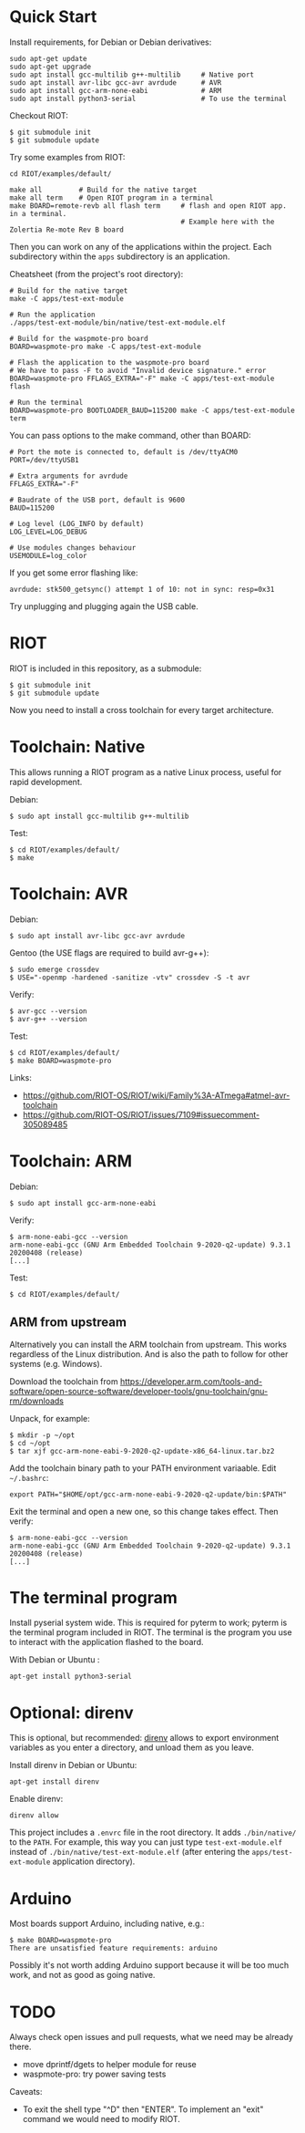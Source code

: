 Quick Start
========================

Install requirements, for Debian or Debian derivatives:

    sudo apt-get update
    sudo apt-get upgrade
    sudo apt install gcc-multilib g++-multilib     # Native port
    sudo apt install avr-libc gcc-avr avrdude      # AVR
    sudo apt install gcc-arm-none-eabi             # ARM
    sudo apt install python3-serial                # To use the terminal

Checkout RIOT:

    $ git submodule init
    $ git submodule update

Try some examples from RIOT:

    cd RIOT/examples/default/

    make all         # Build for the native target
    make all term    # Open RIOT program in a terminal
    make BOARD=remote-revb all flash term     # flash and open RIOT app. in a terminal.
                                              # Example here with the Zolertia Re-mote Rev B board

Then you can work on any of the applications within the project. Each
subdirectory within the `apps` subdirectory is an application.

Cheatsheet (from the project's root directory):

    # Build for the native target
    make -C apps/test-ext-module

    # Run the application
    ./apps/test-ext-module/bin/native/test-ext-module.elf

    # Build for the waspmote-pro board
    BOARD=waspmote-pro make -C apps/test-ext-module

    # Flash the application to the waspmote-pro board
    # We have to pass -F to avoid "Invalid device signature." error
    BOARD=waspmote-pro FFLAGS_EXTRA="-F" make -C apps/test-ext-module flash

    # Run the terminal
    BOARD=waspmote-pro BOOTLOADER_BAUD=115200 make -C apps/test-ext-module term

You can pass options to the make command, other than BOARD:

    # Port the mote is connected to, default is /dev/ttyACM0
    PORT=/dev/ttyUSB1

    # Extra arguments for avrdude
    FFLAGS_EXTRA="-F"

    # Baudrate of the USB port, default is 9600
    BAUD=115200

    # Log level (LOG_INFO by default)
    LOG_LEVEL=LOG_DEBUG

    # Use modules changes behaviour
    USEMODULE=log_color

If you get some error flashing like:

    avrdude: stk500_getsync() attempt 1 of 10: not in sync: resp=0x31

Try unplugging and plugging again the USB cable.


RIOT
========================

RIOT is included in this repository, as a submodule:

    $ git submodule init
    $ git submodule update

Now you need to install a cross toolchain for every target architecture.

Toolchain: Native
========================

This allows running a RIOT program as a native Linux process, useful for rapid
development.

Debian:

    $ sudo apt install gcc-multilib g++-multilib

Test:

    $ cd RIOT/examples/default/
    $ make


Toolchain: AVR
========================

Debian:

    $ sudo apt install avr-libc gcc-avr avrdude

Gentoo (the USE flags are required to build avr-g++):

    $ sudo emerge crossdev
    $ USE="-openmp -hardened -sanitize -vtv" crossdev -S -t avr

Verify:

    $ avr-gcc --version
    $ avr-g++ --version

Test:

    $ cd RIOT/examples/default/
    $ make BOARD=waspmote-pro

Links:

- <https://github.com/RIOT-OS/RIOT/wiki/Family%3A-ATmega#atmel-avr-toolchain>
- <https://github.com/RIOT-OS/RIOT/issues/7109#issuecomment-305089485>


Toolchain: ARM
========================

Debian:

    $ sudo apt install gcc-arm-none-eabi

Verify:

    $ arm-none-eabi-gcc --version
    arm-none-eabi-gcc (GNU Arm Embedded Toolchain 9-2020-q2-update) 9.3.1 20200408 (release)
    [...]

Test:

    $ cd RIOT/examples/default/


ARM from upstream
------------------------

Alternatively you can install the ARM toolchain from upstream. This works
regardless of the Linux distribution. And is also the path to follow for
other systems (e.g. Windows).

Download the toolchain from
https://developer.arm.com/tools-and-software/open-source-software/developer-tools/gnu-toolchain/gnu-rm/downloads

Unpack, for example:

    $ mkdir -p ~/opt
    $ cd ~/opt
    $ tar xjf gcc-arm-none-eabi-9-2020-q2-update-x86_64-linux.tar.bz2

Add the toolchain binary path to your PATH environment variaable. Edit ``~/.bashrc``:

    export PATH="$HOME/opt/gcc-arm-none-eabi-9-2020-q2-update/bin:$PATH"

Exit the terminal and open a new one, so this change takes effect. Then verify:

    $ arm-none-eabi-gcc --version
    arm-none-eabi-gcc (GNU Arm Embedded Toolchain 9-2020-q2-update) 9.3.1 20200408 (release)
    [...]


The terminal program
========================

Install pyserial system wide. This is required for pyterm to work; pyterm is
the terminal program included in RIOT. The terminal is the program you use
to interact with the application flashed to the board.

With Debian or Ubuntu :

    apt-get install python3-serial


Optional: direnv
========================

This is optional, but recommended: [direnv](https://direnv.net/) allows to
export environment variables as you enter a directory, and unload them as you
leave.

Install direnv in Debian or Ubuntu:

    apt-get install direnv

Enable direnv:

    direnv allow

This project includes a `.envrc` file in the root directory. It adds
`./bin/native/` to the `PATH`. For example, this way you can just type
`test-ext-module.elf` instead of `./bin/native/test-ext-module.elf` (after
entering the `apps/test-ext-module` application directory).


Arduino
====================

Most boards support Arduino, including native, e.g.:

    $ make BOARD=waspmote-pro
    There are unsatisfied feature requirements: arduino

Possibly it's not worth adding Arduino support because it will be too much
work, and not as good as going native.


TODO
=====================

Always check open issues and pull requests, what we need may be already there.

- move dprintf/dgets to helper module for reuse
- waspmote-pro: try power saving tests

Caveats:

- To exit the shell type "^D" then "ENTER". To implement an "exit" command we
  would need to modify RIOT.
